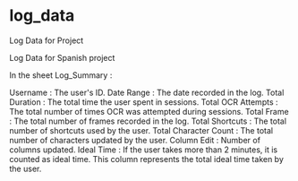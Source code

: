# log_data
Log Data for Project

Log Data for Spanish project

In the sheet Log_Summary :


Username : The user's ID.
Date Range : The date recorded in the log.
Total Duration : The total time the user spent in sessions.
Total OCR Attempts : The total number of times OCR was attempted during sessions.
Total Frame : The total number of frames recorded in the log.
Total Shortcuts : The total number of shortcuts used by the user.
Total Character Count : The total number of characters updated by the user.
Column Edit : Number of columns updated.
Ideal Time : If the user takes more than 2 minutes, it is counted as ideal time. This column represents the total ideal time taken by the user.


